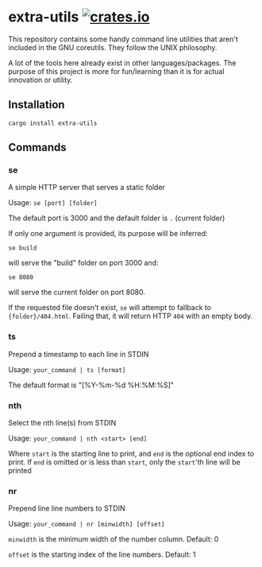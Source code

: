 # extra-utils [![crates.io][Crate Logo]][Crate]

This repository contains some handy command line utilities that aren't included in the
GNU coreutils. They follow the UNIX philosophy.

A lot of the tools here already exist in other languages/packages. The purpose of this
project is more for fun/learning than it is for actual innovation or utility.

## Installation
```
cargo install extra-utils
```

## Commands

### se
A simple HTTP server that serves a static folder

Usage: `se [port] [folder]`

The default port is 3000 and the default folder is `.` (current folder)

If only one argument is provided, its purpose will be inferred:
```
se build
```
will serve the "build" folder on port 3000 and:
```
se 8080
```
will serve the current folder on port 8080.

If the requested file doesn't exist, `se` will attempt to fallback to
`{folder}/404.html`. Failing that, it will return HTTP `404` with an empty body.

### ts
Prepend a timestamp to each line in STDIN

Usage: `your_command | ts [format]`

The default format is "[%Y-%m-%d %H:%M:%S]"

### nth
Select the nth line(s) from STDIN

Usage: `your_command | nth <start> [end]`

Where `start` is the starting line to print, and `end` is the optional end index to
print. If `end` is omitted or is less than `start`, only the `start`'th line will be
printed

### nr
Prepend line line numbers to STDIN

Usage: `your_command | nr [minwidth] [offset]`

`minwidth` is the minimum width of the number column. Default: 0

`offset` is the starting index of the line numbers. Default: 1

[Crate]: https://crates.io/crates/extra-utils
[Crate Logo]: https://img.shields.io/crates/v/extra-utils?style=flat-square
